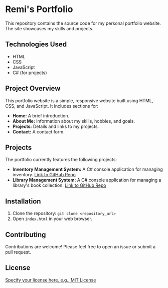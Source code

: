 # Remi's Portfolio

This repository contains the source code for my personal portfolio website.  The site showcases my skills and projects.

## Technologies Used

* HTML
* CSS
* JavaScript
* C# (for projects)

## Project Overview

This portfolio website is a simple, responsive website built using HTML, CSS, and JavaScript.  It includes sections for:

* **Home:** A brief introduction.
* **About Me:**  Information about my skills, hobbies, and goals.
* **Projects:**  Details and links to my projects.
* **Contact:** A contact form.

## Projects

The portfolio currently features the following projects:

* **Inventory Management System:** A C# console application for managing inventory.  [Link to GitHub Repo](https://github.com/Remiih/InventoryManagement)
* **Library Management System:** A C# console application for managing a library's book collection. [Link to GitHub Repo](https://github.com/Remiih/LibraryManagement)


## Installation

1. Clone the repository: `git clone <repository_url>`
2. Open `index.html` in your web browser.

## Contributing

Contributions are welcome! Please feel free to open an issue or submit a pull request.

## License

[Specify your license here, e.g., MIT License](https://opensource.org/licenses/MIT)
